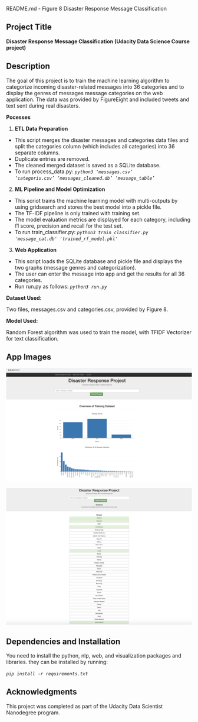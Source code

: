 README.md - Figure 8 Disaster Response Message Classification
 
 
## **Project Title**
 
**Disaster Response Message Classification (Udacity Data Science Course project)**
 
 
## **Description**
 
The goal of this project is to train the machine learning algorithm to categorize incoming disaster-related messages into 36 categories and to display the genres of messages message categories on the web application. The data was provided by FigureEight and included tweets and text sent during real disasters. 
 
**Pocesses**
 
1. **ETL Data Preparation**
*   This script merges the disaster messages and categories data files and split the categories column (which includes all categories) into 36 separate columns.
*   Duplicate entries are removed.
*   The cleaned merged dataset is saved as a SQLite database.
*   To run process_data.py: _<code>python3 ‘messages.csv’ ‘categoris.csv’ ‘messages_cleaned.db’ ‘message_table’</code>_
 
2. **ML Pipeline and Model Optimization**
*   This scriot trains the machine learning model with multi-outputs by using gridsearch and stores the best model into a pickle file. 
*   The TF-IDF pipeline is only trained with training set. 
*   The model evaluation metrics are displayed for each category, including f1 score, precision and recall for the test set.  
*   To run train_classifier.py: _<code>python3 train_classifier.py 'message_cat.db' 'trained_rf_model.pkl'</code>_
 
3. **Web Application**
*   This script loads the SQLite database and pickle file and displays the two graphs (message genres and categorization). 
*   The user can enter the message into app and get the results for all 36 categories.
*   Run run.py as follows: _<code>python3 run.py </code>_
 
 
**Dataset Used:**
 
Two files, messages.csv and categories.csv, provided by Figure 8.
 
**Model Used:**
 
Random Forest algorithm was used to train the model, with TFIDF Vectorizer for text classification. 
 
## **App Images**
 
![Alt text](/data/disaster_response_app_img1.png?raw=true "Distribution of Message Genres and Categories")
 
![Alt text](/data/disaster_response_app_img2.png?raw=true "Message Classification ")
 
## **Dependencies and Installation**
 
You need to install the python, nlp, web, and visualization packages and libraries. they can be installed by running:
 
_<code>pip install -r requirements.txt</code>_ 
 
 
 
 
## **Acknowledgments**
 
 
 
This project was completed as part of the Udacity Data Scientist Nanodegree program. 
 
 
<!-- Docs to Markdown version 1.0β17 -->
